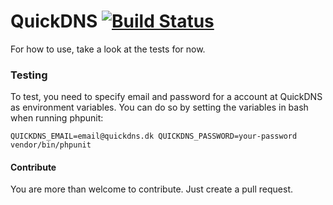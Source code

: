 QuickDNS [![Build Status](https://travis-ci.org/kasperhartwich/quickdns.svg?branch=master)](https://travis-ci.org/kasperhartwich/quickdns)
========

For how to use, take a look at the tests for now.

### Testing
To test, you need to specify email and password for a account at QuickDNS as environment variables.
You can do so by setting the variables in bash when running phpunit:

`QUICKDNS_EMAIL=email@quickdns.dk QUICKDNS_PASSWORD=your-password vendor/bin/phpunit`


#### Contribute
You are more than welcome to contribute. Just create a pull request.
